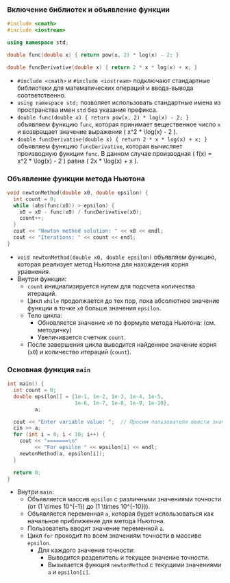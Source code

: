 ### Включение библиотек и объявление функции

```cpp
#include <cmath>
#include <iostream>

using namespace std;

double func(double x) { return pow(x, 2) * log(x) - 2; }

double funcDerivative(double x) { return 2 * x * log(x) + x; }
```
- `#include <cmath>` и `#include <iostream>` подключают стандартные библиотеки для математических операций и ввода-вывода соответственно.
- `using namespace std;` позволяет использовать стандартные имена из пространства имен `std` без указания префикса.
- `double func(double x) { return pow(x, 2) * log(x) - 2; }` объявляем функцию `func`, которая принимает вещественное число `x` и возвращает значение выражения \( x^2 * \log(x) - 2 \).
- `double funcDerivative(double x) { return 2 * x * log(x) + x; }` объявляем функцию `funcDerivative`, которая вычисляет производную функции `func`. В данном случае производная \( f(x) = x^2 * \log(x) - 2 \) равна \( 2x * \log(x) + x \).

### Объявление функции метода Ньютона

```cpp
void newtonMethod(double x0, double epsilon) {
  int count = 0;
  while (abs(func(x0)) > epsilon) {
    x0 = x0 - func(x0) / funcDerivative(x0);
    count++;
  }
  cout << "Newton method solution: " << x0 << endl;
  cout << "Iterations: " << count << endl;
}
```
- `void newtonMethod(double x0, double epsilon)` объявляем функцию, которая реализует метод Ньютона для нахождения корня уравнения.
- Внутри функции:
  - `count` инициализируется нулем для подсчета количества итераций.
  - Цикл `while` продолжается до тех пор, пока абсолютное значение функции в точке `x0` больше значения `epsilon`.
  - Тело цикла:
    - Обновляется значение `x0` по формуле метода Ньютона: (см. методичку)
    - Увеличивается счетчик `count`.
  - После завершения цикла выводится найденное значение корня (`x0`) и количество итераций (`count`).

### Основная функция `main`

```cpp
int main() {
  int count = 0;
  double epsilon[] = {1e-1, 1e-2, 1e-3, 1e-4, 1e-5,
                      1e-6, 1e-7, 1e-8, 1e-9, 1e-10},
         a;

  cout << "Enter variable value: ";  // Просим пользователя ввести значение переменной
  cin >> a;
  for (int i = 0; i < 10; i++) {
    cout << "=======\n"
         << "For epsilon " << epsilon[i] << endl;
    newtonMethod(a, epsilon[i]);
  }

  return 0;
}
```
- Внутри `main`:
  - Объявляется массив `epsilon` с различными значениями точности (от \(1 \times 10^{-1}\) до \(1 \times 10^{-10}\)).
  - Объявляется переменная `a`, которая будет использоваться как начальное приближение для метода Ньютона.
  - Пользователь вводит значение переменной `a`.
  - Цикл `for` проходит по всем значениям точности в массиве `epsilon`.
    - Для каждого значения точности:
      - Выводится разделитель и текущее значение точности.
      - Вызывается функция `newtonMethod` с текущими значениями `a` и `epsilon[i]`.
